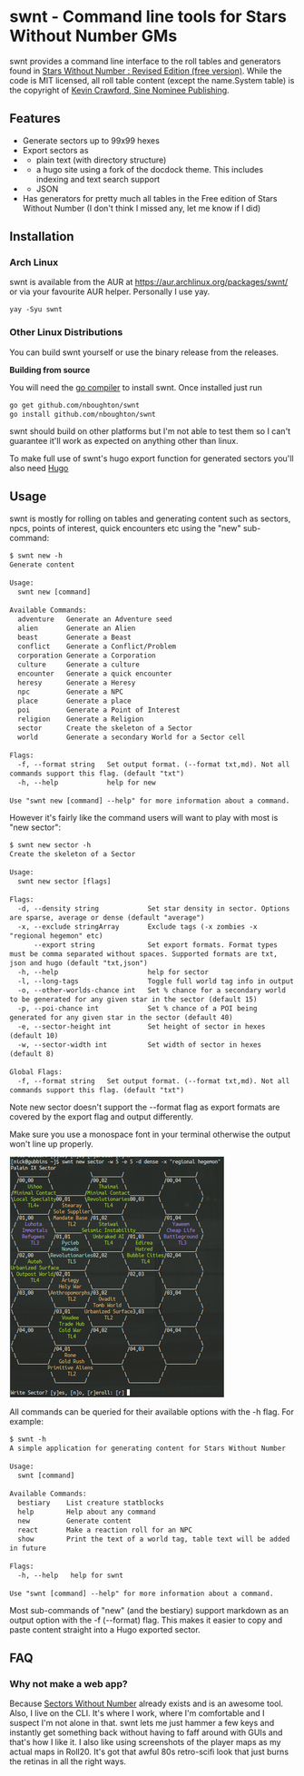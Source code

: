 # swnt - Command line tools for Stars Without Number GMs

swnt provides a command line interface to the roll tables and generators found in [Stars Without Number : Revised Edition (free version)](https://www.drivethrurpg.com/product/230009/Stars-Without-Number-Revised-Edition-Free-Version).
While the code is MIT licensed, all roll table content (except the name.System table) is the copyright of [Kevin Crawford, Sine Nominee Publishing](https://sinenominepublishing.com/).

## Features

* Generate sectors up to 99x99 hexes
* Export sectors as
* * plain text (with directory structure)
* * a hugo site using a fork of the docdock theme. This includes indexing and text search support
* * JSON
* Has generators for pretty much all tables in the Free edition of Stars Without Number (I don't think I missed any, let me know if I did)
  
## Installation

### Arch Linux

swnt is available from the AUR at https://aur.archlinux.org/packages/swnt/ or via your favourite AUR helper. Personally I use yay.

```
yay -Syu swnt
```

### Other Linux Distributions

You can build swnt yourself or use the binary release from the releases. 

**Building from source**

You will need the [go compiler](https://golang.org/) to install swnt. Once installed just run

    go get github.com/nboughton/swnt
    go install github.com/nboughton/swnt

swnt should build on other platforms but I'm not able to test them so I can't guarantee it'll work as expected on anything other than linux.

To make full use of swnt's hugo export function for generated sectors you'll also need [Hugo](https://gohugo.io)

## Usage

swnt is mostly for rolling on tables and generating content such as sectors, npcs, points of interest, quick encounters etc using the "new" sub-command:

```
$ swnt new -h
Generate content

Usage:
  swnt new [command]

Available Commands:
  adventure   Generate an Adventure seed
  alien       Generate an Alien
  beast       Generate a Beast
  conflict    Generate a Conflict/Problem
  corporation Generate a Corporation
  culture     Generate a culture
  encounter   Generate a quick encounter
  heresy      Generate a Heresy
  npc         Generate a NPC
  place       Generate a place
  poi         Generate a Point of Interest
  religion    Generate a Religion
  sector      Create the skeleton of a Sector
  world       Generate a secondary World for a Sector cell

Flags:
  -f, --format string   Set output format. (--format txt,md). Not all commands support this flag. (default "txt")
  -h, --help            help for new

Use "swnt new [command] --help" for more information about a command.
```

However it's fairly like the command users will want to play with most is "new sector":

```
$ swnt new sector -h
Create the skeleton of a Sector

Usage:
  swnt new sector [flags]

Flags:
  -d, --density string            Set star density in sector. Options are sparse, average or dense (default "average")
  -x, --exclude stringArray       Exclude tags (-x zombies -x "regional hegemon" etc)
      --export string             Set export formats. Format types must be comma separated without spaces. Supported formats are txt, json and hugo (default "txt,json")
  -h, --help                      help for sector
  -l, --long-tags                 Toggle full world tag info in output
  -o, --other-worlds-chance int   Set % chance for a secondary world to be generated for any given star in the sector (default 15)
  -p, --poi-chance int            Set % chance of a POI being generated for any given star in the sector (default 40)
  -e, --sector-height int         Set height of sector in hexes (default 10)
  -w, --sector-width int          Set width of sector in hexes (default 8)

Global Flags:
  -f, --format string   Set output format. (--format txt,md). Not all commands support this flag. (default "txt")
```

Note new sector doesn't support the --format flag as export formats are covered by the export flag and output differently.

Make sure you use a monospace font in your terminal otherwise the output won't line up properly.

![A generated sector](screenshot.png "A generated sector")

All commands can be queried for their available options with the -h flag. For example:


```
$ swnt -h
A simple application for generating content for Stars Without Number

Usage:
  swnt [command]

Available Commands:
  bestiary    List creature statblocks
  help        Help about any command
  new         Generate content
  react       Make a reaction roll for an NPC
  show        Print the text of a world tag, table text will be added in future

Flags:
  -h, --help   help for swnt

Use "swnt [command] --help" for more information about a command.
```

Most sub-commands of "new" (and the bestiary) support markdown as an output option with the -f (--format) flag. This makes it easier to copy and paste content straight into a Hugo exported sector.

## FAQ

### Why not make a web app?

Because [Sectors Without Number](https://sectorswithoutnumber.com/) already exists and is an awesome tool. Also, I live on the CLI. It's where I work, where I'm comfortable and I suspect I'm not alone in that. swnt lets me just hammer a few keys and instantly get something back without having to faff around with GUIs and that's how I like it. I also like using screenshots of the player maps as my actual maps in Roll20. It's got that awful 80s retro-scifi look that just burns the retinas in all the right ways.
